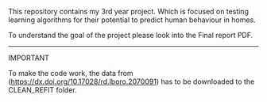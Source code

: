 This repository contains my 3rd year project. Which is focused on testing learning algorithms for their potential to predict human behaviour in homes.

To understand the goal of the project please look into the Final report PDF. 

---
IMPORTANT

To make the code work, the data from (https://dx.doi.org/10.17028/rd.lboro.2070091) has to be downloaded to the CLEAN_REFIT folder. 

